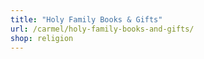 ```yaml
---
title: "Holy Family Books & Gifts"
url: /carmel/holy-family-books-and-gifts/
shop: religion
---
```

